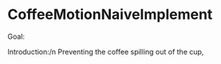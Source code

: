 # CoffeeMotionNaiveImplement

Goal:

Introduction:/n
Preventing the coffee spilling out of the cup,

